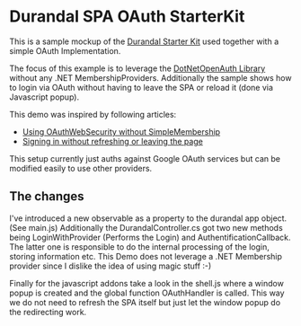 # Durandal SPA OAuth StarterKit

This is a sample mockup of the [Durandal Starter Kit](https://github.com/BlueSpire/Durandal/tree/master/platforms/Microsoft.NET/Nuget/Durandal.StarterKit/content)
used together with a simple OAuth Implementation.

The focus of this example is to leverage the [DotNetOpenAuth Library](http://dotnetopenauth.net/) without any .NET MembershipProviders.
Additionally the sample shows how to login via OAuth without having to leave the SPA or reload it (done via Javascript popup).

This demo was inspired by following articles:

* [Using OAuthWebSecurity without SimpleMembership](http://brockallen.com/2012/09/04/using-oauthwebsecurity-without-simplemembership/)
* [Signing in without refreshing or leaving the page](http://openid-demo.appspot.com/)

This setup currently just auths against Google OAuth services but can be modified easily to use other providers.

## The changes

I've introduced a new observable as a property to the durandal app object. (See main.js)
Additionally the DurandalController.cs got two new methods being LoginWithProvider (Performs the Login) and AuthentificationCallback.
The latter one is responsible to do the internal processing of the login, storing information etc. This Demo does not leverage a .NET Membership provider
since I dislike the idea of using magic stuff :-)

Finally for the javascript addons take a look in the shell.js where a window popup is created and the global function OAuthHandler is called.
This way we do not need to refresh the SPA itself but just let the window popup do the redirecting work.